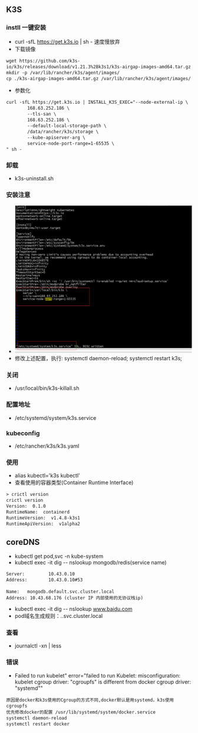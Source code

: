 ## K3S
### instll 一键安装
* curl -sfL https://get.k3s.io | sh - 速度慢放弃
* 下载镜像
```
wget https://github.com/k3s-io/k3s/releases/download/v1.21.3%2Bk3s1/k3s-airgap-images-amd64.tar.gz 
mkdir -p /var/lib/rancher/k3s/agent/images/
cp ./k3s-airgap-images-amd64.tar.gz /var/lib/rancher/k3s/agent/images/
```
* 参数化
```
curl -sfL https://get.k3s.io | INSTALL_K3S_EXEC="--node-external-ip \
        168.63.252.186 \
        --tls-san \
        168.63.252.186 \
        --default-local-storage-path \
        /data/rancher/k3s/storage \
        --kube-apiserver-arg \
        service-node-port-range=1-65535 \
" sh -
```

### 卸载
* k3s-uninstall.sh 

### 安装注意
* ![注意配置](./assets/k3s-config.png)
* 修改上述配置，执行: systemctl daemon-reload; systemctl restart k3s;

### 关闭
* /usr/local/bin/k3s-killall.sh

### 配置地址
* /etc/systemd/system/k3s.service

### kubeconfig
* /etc/rancher/k3s/k3s.yaml 

### 使用
* alias kubectl='k3s kubectl'
* 查看使用的容器类型(Container Runtime Interface)
```
> crictl version
crictl version
Version:  0.1.0
RuntimeName:  containerd
RuntimeVersion:  v1.4.8-k3s1
RuntimeApiVersion:  v1alpha2
```
## coreDNS
* kubectl get pod,svc -n kube-system 
* kubectl exec -it dig -- nslookup mongodb/redis(service name)
```
Server:         10.43.0.10
Address:        10.43.0.10#53

Name:   mongodb.default.svc.cluster.local
Address: 10.43.68.176 (cluster IP 内部使用的无协议栈ip)
```
* kubectl exec -it dig -- nslookup www.baidu.com
* pod域名生成规则：<svc-name>.<namespace>.svc.cluster.local

### 查看
* journalctl -xn | less
### 错误
* Failed to run kubelet" error="failed to run Kubelet: misconfiguration: kubelet cgroup driver: \"cgroupfs\" is different from docker cgroup driver: \"systemd\""
```
原因是docker和k3s使用的Cgroup的方式不同,docker默认是用systemd，k3s使用cgroupfs
优先修改docker的配置 /usr/lib/systemd/system/docker.service
systemctl daemon-reload 
systemctl restart docker
```
